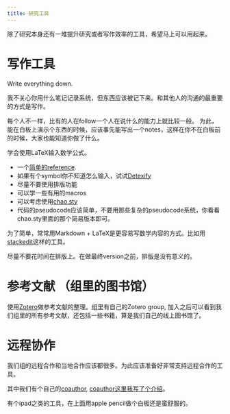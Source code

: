 ```yaml
---
title: 研究工具
---
```


除了研究本身还有一堆提升研究或者写作效率的工具，希望马上可以用起来。

# 写作工具

Write everything down.

我不关心你用什么笔记记录系统，但东西应该被记下来。和其他人的沟通的最重要的方式是写作。

每个人不一样，比有的人在follow一个人在说什么的能力上就比较一般。
为此，能在白板上演示个东西的时候，应该事先能写出一个notes，这样在你不在白板前的时候，大家也能知道你做了什么。

学会使用LaTeX输入数学公式。

 - 一个[简单的reference](http://mohu.org/info/symbols/symbols.htm).
 - 如果有个symbol你不知道怎么输入，试试[Detexify](https://detexify.kirelabs.org/classify.html)
 - 尽量不要使用排版功能
 - 可以学一些有用的macros
 - 可以考虑使用[chao.sty](https://gist.github.com/chaoxu/8a0393e5fe716dcca3c1)
 - 代码的pseudocode应该简单，不要用那些复杂的pseudocode系统，你看看chao.sty里面的那个简易版本即可。

为了简单，常常用Markdown + LaTeX是更容易写数学内容的方式。比如用[stackedit](https://stackedit.io/)这样的工具。

尽量不要花时间在排版上。在做最终version之前，排版是没有意义的。

# 参考文献 （组里的图书馆）

使用[Zotero](https://www.zotero.org/)做参考文献的整理。组里有自己的Zotero group, 加入之后可以看到我们组里的所有参考文献，还包括一些书籍，算是我们自己的线上图书馆了。

# 远程协作

我们组的远程合作和当地合作应该都很多。为此应该准备好非常支持远程合作的工具。

其中我们有个自己的[coauthor](https://coauthor.tcsuestc.com/), [coauthor这里我写了个介绍](https://coauthor.tcsuestc.com/Public/m/MnXmhH8mXXhiYwDFn)。

有个ipad之类的工具，在上面用apple pencil做个白板还是蛮舒服的。
